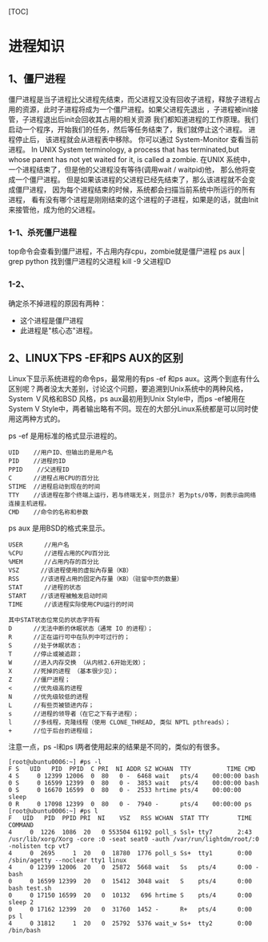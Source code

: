 [TOC]

# 进程知识

## 1、僵尸进程 
僵尸进程是当子进程比父进程先结束，而父进程又没有回收子进程，释放子进程占用的资源，此时子进程将成为一个僵尸进程。如果父进程先退出 ，子进程被init接管，子进程退出后init会回收其占用的相关资源
我们都知道进程的工作原理。我们启动一个程序，开始我们的任务，然后等任务结束了，我们就停止这个进程。 进程停止后， 该进程就会从进程表中移除。
你可以通过 System-Monitor 查看当前进程。
In UNIX System terminology, a process that has terminated,but whose parent has not yet waited for it, is called a zombie. 在UNIX 系统中，一个进程结束了，但是他的父进程没有等待(调用wait / waitpid)他， 那么他将变成一个僵尸进程。 但是如果该进程的父进程已经先结束了，那么该进程就不会变成僵尸进程， 因为每个进程结束的时候，系统都会扫描当前系统中所运行的所有进程， 看有没有哪个进程是刚刚结束的这个进程的子进程，如果是的话，就由Init 来接管他，成为他的父进程。

### 1-1、杀死僵尸进程
top命令会查看到僵尸进程，不占用内存cpu，zombie就是僵尸进程
ps aux | grep python 找到僵尸进程的父进程
kill -9 父进程ID

### 1-2、
确定杀不掉进程的原因有两种：
- 这个进程是僵尸进程
- 此进程是"核心态"进程。

## 2、LINUX下PS -EF和PS AUX的区别
Linux下显示系统进程的命令ps，最常用的有ps -ef 和ps aux。这两个到底有什么区别呢？两者没太大差别，讨论这个问题，要追溯到Unix系统中的两种风格，System Ｖ风格和BSD 风格，ps aux最初用到Unix Style中，而ps -ef被用在System V Style中，两者输出略有不同。现在的大部分Linux系统都是可以同时使用这两种方式的。

ps -ef 是用标准的格式显示进程的。
```
UID    //用户ID、但输出的是用户名 
PID    //进程的ID 
PPID    //父进程ID 
C      //进程占用CPU的百分比 
STIME  //进程启动到现在的时间 
TTY    //该进程在那个终端上运行，若与终端无关，则显示? 若为pts/0等，则表示由网络连接主机进程。 
CMD    //命令的名称和参数
```

ps aux 是用BSD的格式来显示。
```
USER      //用户名 
%CPU      //进程占用的CPU百分比 
%MEM      //占用内存的百分比 
VSZ      //该进程使用的虚拟內存量（KB） 
RSS      //该进程占用的固定內存量（KB）（驻留中页的数量） 
STAT      //进程的状态 
START    //该进程被触发启动时间 
TIME      //该进程实际使用CPU运行的时间

其中STAT状态位常见的状态字符有
D      //无法中断的休眠状态（通常 IO 的进程）； 
R      //正在运行可中在队列中可过行的； 
S      //处于休眠状态； 
T      //停止或被追踪； 
W      //进入内存交换 （从内核2.6开始无效）； 
X      //死掉的进程 （基本很少见）； 
Z      //僵尸进程； 
<      //优先级高的进程 
N      //优先级较低的进程 
L      //有些页被锁进内存； 
s      //进程的领导者（在它之下有子进程）； 
l      //多线程，克隆线程（使用 CLONE_THREAD, 类似 NPTL pthreads）； 
+      //位于后台的进程组；
```

注意一点，ps -l和ps l两者使用起来的结果是不同的，类似的有很多。
```
[root@ubuntu0006:~] #ps -l
F S   UID   PID  PPID  C PRI  NI ADDR SZ WCHAN  TTY          TIME CMD
4 S     0 12399 12006  0  80   0 -  6468 wait   pts/4    00:00:00 bash
0 S     0 16599 12399  0  80   0 -  3853 wait   pts/4    00:00:00 bash
0 S     0 16670 16599  0  80   0 -  2533 hrtime pts/4    00:00:00 sleep
0 R     0 17098 12399  0  80   0 -  7940 -      pts/4    00:00:00 ps
[root@ubuntu0006:~] #ps l
F   UID   PID  PPID PRI  NI    VSZ   RSS WCHAN  STAT TTY        TIME COMMAND
4     0  1226  1086  20   0 553504 61192 poll_s Ssl+ tty7       2:43 /usr/lib/xorg/Xorg -core :0 -seat seat0 -auth /var/run/lightdm/root/:0 -nolisten tcp vt7
4     0  2695     1  20   0  18780  1776 poll_s Ss+  tty1       0:00 /sbin/agetty --noclear tty1 linux
4     0 12399 12006  20   0  25872  5668 wait   Ss   pts/4      0:00 -bash
0     0 16599 12399  20   0  15412  3048 wait   S    pts/4      0:00 bash test.sh
0     0 17150 16599  20   0  10132   696 hrtime S    pts/4      0:00 sleep 2
0     0 17162 12399  20   0  31760  1452 -      R+   pts/4      0:00 ps l
4     0 31812     1  20   0  25792  5376 wait_w Ss+  tty2       0:00 /bin/bash
```

